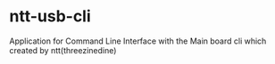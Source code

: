 # ntt-usb-cli
Application for Command Line Interface with the Main board cli which created by ntt(threezinedine)
